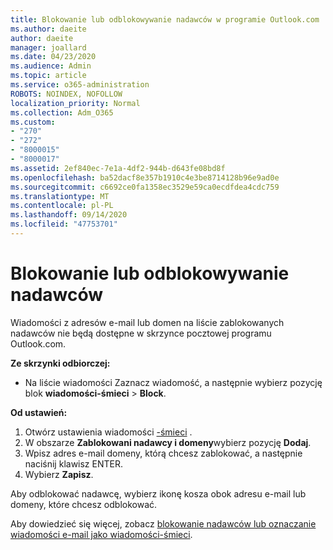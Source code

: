```yaml
---
title: Blokowanie lub odblokowywanie nadawców w programie Outlook.com
ms.author: daeite
author: daeite
manager: joallard
ms.date: 04/23/2020
ms.audience: Admin
ms.topic: article
ms.service: o365-administration
ROBOTS: NOINDEX, NOFOLLOW
localization_priority: Normal
ms.collection: Adm_O365
ms.custom:
- "270"
- "272"
- "8000015"
- "8000017"
ms.assetid: 2ef840ec-7e1a-4df2-944b-d643fe08bd8f
ms.openlocfilehash: ba52dacf8e357b1910c4e3be8714128b96e9ad0e
ms.sourcegitcommit: c6692ce0fa1358ec3529e59ca0ecdfdea4cdc759
ms.translationtype: MT
ms.contentlocale: pl-PL
ms.lasthandoff: 09/14/2020
ms.locfileid: "47753701"
---
```

# <a name="block-or-unblock-senders"></a>Blokowanie lub odblokowywanie nadawców

Wiadomości z adresów e-mail lub domen na liście zablokowanych nadawców nie będą dostępne w skrzynce pocztowej programu Outlook.com.

**Ze skrzynki odbiorczej:**

- Na liście wiadomości Zaznacz wiadomość, a następnie wybierz pozycję blok **wiadomości-śmieci**  >  **Block**.

**Od ustawień:**

1. Otwórz ustawienia wiadomości [-śmieci](https://outlook.live.com/mail/options/mail/junkEmail) .
2. W obszarze **Zablokowani nadawcy i domeny**wybierz pozycję **Dodaj**.
3. Wpisz adres e-mail domeny, którą chcesz zablokować, a następnie naciśnij klawisz ENTER.
4. Wybierz **Zapisz**.

Aby odblokować nadawcę, wybierz ikonę kosza obok adresu e-mail lub domeny, które chcesz odblokować.

Aby dowiedzieć się więcej, zobacz [blokowanie nadawców lub oznaczanie wiadomości e-mail jako wiadomości-śmieci](https://support.office.com/article/a3ece97b-82f8-4a5e-9ac3-e92fa6427ae4?wt.mc_id=Office_Outlook_com_Alchemy).